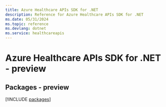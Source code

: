 ```yaml
---
title: Azure Healthcare APIs SDK for .NET
description: Reference for Azure Healthcare APIs SDK for .NET
ms.date: 05/31/2024
ms.topic: reference
ms.devlang: dotnet
ms.service: healthcareapis
---
```

# Azure Healthcare APIs SDK for .NET - preview
## Packages - preview
[!INCLUDE [packages](healthcare-apis-index.md)]